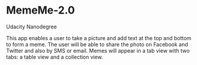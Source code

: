 # MemeMe-2.0
Udacity Nanodegree

This app enables a user to take a picture and add text at the top and bottom to form a meme. The user will be able to share the photo on Facebook and Twitter and also by SMS or email. Memes will appear in a tab view with two tabs: a table view and a collection view.
